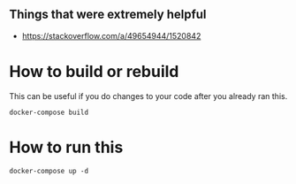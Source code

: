 ## Things that were extremely helpful

* https://stackoverflow.com/a/49654944/1520842

# How to build or rebuild

This can be useful if you do changes to your code after you already ran this.

```
docker-compose build
```

# How to run this

```
docker-compose up -d
```